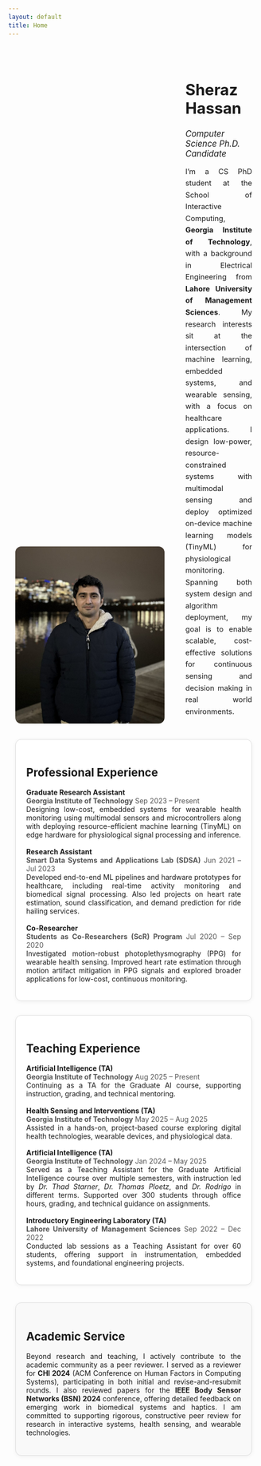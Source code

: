 ```yaml
---
layout: default
title: Home
---
```


<div style="display: flex; flex-wrap: wrap; align-items: flex-end; gap: 3em;  padding: 2em 1em;">
  <div style="flex: 0 0 300px;">
    <img src="/assets/images/profile.jpg" alt="Sheraz Hassan" style="width: 100%; border-radius: 12px; object-fit: cover;">
  </div>
  <div style="flex: 1; align-self: flex-end;">
    <h1 style="font-size: 2.2em; margin-bottom: 0.3em;">Sheraz Hassan</h1>
    <h2 style="font-weight: normal; font-size: 1.2em; margin-bottom: 0.6em;"><em>Computer Science Ph.D. Candidate</em></h2>
    <!-- <p style="margin: 0.5em 0; font-size: 1.05em;">Machine Learning &bull; Embedded Health Sensing &bull; Wearable Computing</p> -->
    <p style="margin-top: 1em; font-size: 1.05em; line-height: 1.6;text-align: justify;">
      I’m a CS PhD student at the School of Interactive Computing, <strong>Georgia Institute of Technology</strong>, with a background in Electrical Engineering from <strong>Lahore University of Management Sciences</strong>. My research interests sit at the intersection of machine learning, embedded systems, and wearable sensing, with a focus on healthcare applications. I design low-power, resource-constrained systems with multimodal sensing and deploy optimized on-device machine learning models (TinyML) for physiological monitoring. Spanning both system design and algorithm deployment, my goal is to enable scalable, cost-effective solutions for continuous sensing and decision making in real world environments.
    </p>
  </div>
</div>

<div style=" padding: 0 1em;">
  <div style="display: flex; flex-wrap: wrap; gap: 2em; align-items: stretch;text-align: justify;">
    <!-- Left Column: Professional Experience -->
    <div style="flex: 1; min-width: 280px; background: #fff; border: 1px solid #ddd; border-radius: 12px; padding: 1.5em; box-shadow: 0 2px 8px rgba(0,0,0,0.05);">
      <h2 style="font-size: 1.6em; margin-bottom: 0.8em;">Professional Experience</h2>
      <p style="margin-bottom: 1.2em;">
        <strong>Graduate Research Assistant</strong><br>
        <span style="color: #555;"><strong>Georgia Institute of Technology</strong>  Sep 2023 – Present</span><br>
        Designing low-cost, embedded systems for wearable health monitoring using multimodal sensors and microcontrollers along with deploying resource-efficient machine learning (TinyML) on edge hardware for physiological signal processing and inference.
      </p>
      <p style="margin-bottom: 1.2em;">
        <strong>Research Assistant</strong><br>
        <span style="color: #555;"><strong>Smart Data Systems and Applications Lab (SDSA)</strong>  Jun 2021 – Jul 2023</span><br>
        Developed end-to-end ML pipelines and hardware prototypes for healthcare, including real-time activity monitoring and biomedical signal processing. Also led projects on heart rate estimation, sound classification, and demand prediction for ride hailing services.
      </p>
      <p>
        <strong>Co-Researcher</strong><br>
        <span style="color: #555;"><strong>Students as Co-Researchers (ScR) Program</strong>  Jul 2020 – Sep 2020</span><br>
        Investigated motion-robust photoplethysmography (PPG) for wearable health sensing. Improved heart rate estimation through motion artifact mitigation in PPG signals and explored broader applications for low-cost, continuous monitoring.
      </p>
    </div>
    <!-- Right Column: Teaching Experience -->
    <div style="flex: 1; min-width: 280px; background: #fff; border: 1px solid #ddd; border-radius: 12px; padding: 1.5em; box-shadow: 0 2px 8px rgba(0,0,0,0.05);">
      <h2 style="font-size: 1.6em; margin-bottom: 0.8em;">Teaching Experience</h2>
      <p style="margin-bottom: 1.2em;">
        <strong>Artificial Intelligence (TA)</strong><br>
        <span style="color: #555;"><strong>Georgia Institute of Technology</strong>  Aug 2025 – Present</span><br>
        Continuing as a TA for the Graduate AI course, supporting instruction, grading, and technical mentoring.
      </p>
      <p style="margin-bottom: 1.2em;">
        <strong>Health Sensing and Interventions (TA)</strong><br>
        <span style="color: #555;"><strong>Georgia Institute of Technology</strong>  May 2025 – Aug 2025</span><br>
        Assisted in a hands-on, project-based course exploring digital health technologies, wearable devices, and physiological data.
      </p>
      <p style="margin-bottom: 1.2em;">
        <strong>Artificial Intelligence (TA)</strong><br>
        <span style="color: #555;"><strong>Georgia Institute of Technology</strong>  Jan 2024 – May 2025</span><br>
        Served as a Teaching Assistant for the Graduate Artificial Intelligence course over multiple semesters, with instruction led by <em>Dr. Thad Starner</em>, <em>Dr. Thomas Ploetz</em>, and <em>Dr. Rodrigo</em> in different terms. Supported over 300 students through office hours, grading, and technical guidance on assignments.
      </p>
      <p>
        <strong>Introductory Engineering Laboratory (TA)</strong><br>
        <span style="color: #555;"><strong>Lahore University of Management Sciences</strong>  Sep 2022 – Dec 2022</span><br>
        Conducted lab sessions as a Teaching Assistant for over 60 students, offering support in instrumentation, embedded systems, and foundational engineering projects.
      </p>
    </div>
    <!-- Combined Service Block -->
    <div style="margin-top: 0.5em; padding: 1.5em; background: #f9f9f9; border: 1px solid #ddd; border-radius: 12px; box-shadow: 0 2px 8px rgba(0,0,0,0.05);">
      <h2 style="font-size: 1.6em; margin-bottom: 0.8em;">Academic Service</h2>
      <p style="margin-bottom: 1.2em; text-align: justify;">
        Beyond research and teaching, I actively contribute to the academic community as a peer reviewer. I served as a reviewer for <strong>CHI 2024</strong> (ACM Conference on Human Factors in Computing Systems), participating in both initial and revise-and-resubmit rounds. I also reviewed papers for the <strong>IEEE Body Sensor Networks (BSN) 2024</strong> conference, offering detailed feedback on emerging work in biomedical systems and haptics. I am committed to supporting rigorous, constructive peer review for research in interactive systems, health sensing, and wearable technologies.
      </p>
    </div>

  </div>
</div>



